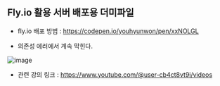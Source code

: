 ## Fly.io 활용 서버 배포용 더미파일

- fly.io 배포 방법 : https://codepen.io/youhyunwon/pen/xxNOLGL


- 의존성 에러에서 계속 막힌다.

![image](https://github.com/yhwit30/sbb_deploy_exam_2024_05/assets/153142837/b9e6d6f6-f9fc-4657-9330-3346ff7c7c8a)

- 관련 강의 링크 : https://www.youtube.com/@user-cb4ct8vt9i/videos

